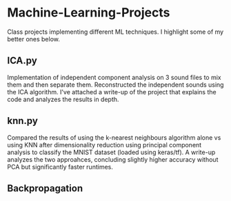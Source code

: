 # Machine-Learning-Projects
Class projects implementing different ML techniques. I highlight some of my better ones below.

## ICA.py
Implementation of independent component analysis on 3 sound files to mix them and then separate them. Reconstructed the independent sounds using the ICA algorithm. I've attached a write-up of the project that explains the code and analyzes the results in depth.

## knn.py

Compared the results of using the k-nearest neighbours algorithm alone vs using KNN after dimensionality reduction using principal component analysis to classify the MNIST dataset (loaded using keras/tf). A write-up analyzes the two approahces, concluding slightly higher accuracy without PCA but significantly faster runtimes.

## Backpropagation
